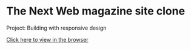 # The Next Web magazine site clone

Project: Building with responsive design

[Click here to view in the browser](https://bojana12.github.io/building-with-responsive-design/)
